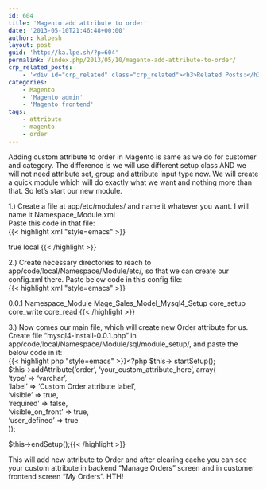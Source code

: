 ```yaml
---
id: 604
title: 'Magento add attribute to order'
date: '2013-05-10T21:46:48+00:00'
author: kalpesh
layout: post
guid: 'http://ka.lpe.sh/?p=604'
permalink: /index.php/2013/05/10/magento-add-attribute-to-order/
crp_related_posts:
    - '<div id="crp_related" class="crp_related"><h3>Related Posts:</h3><ul><li><a href="http://ka.lpe.sh/2013/05/10/magento-add-attribute-to-category/"     class="crp_title">Magento add attribute to category</a></li><li><a href="http://ka.lpe.sh/2011/06/08/overriderewrite-magento-core-blocks-and-controllers/"     class="crp_title">Override/Rewrite Magento core blocks and controllers</a></li><li><a href="http://ka.lpe.sh/2013/05/10/magento-add-attribute-to-customer/"     class="crp_title">Magento add attribute to customer</a></li><li><a href="http://ka.lpe.sh/2012/01/29/magento-advanced-interview-questions/"     class="crp_title">Magento Advanced Interview Questions</a></li><li><a href="http://ka.lpe.sh/2011/12/31/magento-admin-forcing-invoice-and-ship-button-together/"     class="crp_title">Magento Admin &#8211; Forcing Invoice and Ship button together</a></li></ul></div>'
categories:
    - Magento
    - 'Magento admin'
    - 'Magento frontend'
tags:
    - attribute
    - magento
    - order
---
```


Adding custom attribute to order in Magento is same as we do for customer and category. The difference is we will use different setup class AND we will not need attribute set, group and attribute input type now. We will create a quick module which will do exactly what we want and nothing more than that. So let’s start our new module.

1.) Create a file at app/etc/modules/ and name it whatever you want. I will name it Namespace_Module.xml  
Paste this code in that file:  
{{< highlight xml "style=emacs" >}}<?xml version="1.0"??>
  
<config>  
 <modules>  
 <namespace_module>  
 <active>true</active>  
 <codepool>local</codepool>  
 </namespace_module>  
 </modules>  
</config>{{< /highlight >}}

2.) Create necessary directories to reach to app/code/local/Namespace/Module/etc/, so that we can create our config.xml there. Paste below code in this config file:  
{{< highlight xml "style=emacs" >}}<?xml version="1.0"??>
  
<config>  
 <modules>  
 <namespace_module>  
 <version>0.0.1</version>  
 </namespace_module>  
 </modules></config>

 <global>  
 <resources>  
 <modulename_setup>  
 <setup>  
 <module>Namespace_Module</module>  
 <class>Mage_Sales_Model_Mysql4_Setup</class>  
 </setup>  
 <connection>  
 <use>core_setup</use>  
 </connection>  
 </modulename_setup>  
 <modulename_write>  
 <connection>  
 <use>core_write</use>  
 </connection>  
 </modulename_write>  
 <modulename_read>  
 <connection>  
 <use>core_read</use>  
 </connection>  
 </modulename_read>  
 </resources>  
 </global>  
{{< /highlight >}}  
  
3.) Now comes our main file, which will create new Order attribute for us. Create file “mysql4-install-0.0.1.php” in app/code/local/Namespace/Module/sql/module_setup/, and paste the below code in it:  
{{< highlight php "style=emacs" >}}<?php $this->
startSetup();  
$this->addAttribute(‘order’, ‘your_custom_attribute_here’, array(  
 ‘type’ => ‘varchar’,  
 ‘label’ => ‘Custom Order attribute label’,  
 ‘visible’ => true,  
 ‘required’ => false,  
 ‘visible_on_front’ => true,  
 ‘user_defined’ => true  
));

$this->endSetup();{{< /highlight >}}

This will add new attribute to Order and after clearing cache you can see your custom attribute in backend “Manage Orders” screen and in customer frontend screen “My Orders”. HTH!